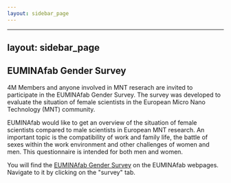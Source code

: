 ```yaml
---
layout: sidebar_page
---
```


---
layout: sidebar_page
---

## EUMINAfab Gender Survey

4M Members and anyone involved in MNT reserach are invited to participate in the EUMINAfab Gender Survey. The survey was developed to evaluate the situation of female scientists in the European Micro Nano Technology (MNT) community.
<!--break-->
EUMINAfab would like to get an overview of the situation of female scientists compared to male scientists in European MNT research. An important topic is the compatibility of work and family life, the battle of sexes within the work environment and other challenges of women and men. This questionnaire is intended for both men and women.

You will find the [EUMINAfab Gender Survey](http://www.euminafab.eu/index.php/about-euminafab/gender-equality) on the EUMINAfab webpages. Navigate to it by clicking on the "survey" tab.